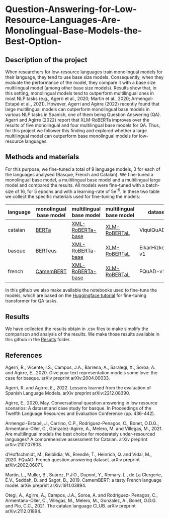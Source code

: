 # Question-Answering-for-Low-Resource-Languages-Are-Monolingual-Base-Models-the-Best-Option-

## Description of the project
When researchers for low-resource languages train monolingual models for their language, they tend to use base size models. Consequently, when they evaluate the performance of the model, they compare it with a base size multilingual model (among other base size models). Results show that, in this setting, monolingual models tend to outperform multilingual ones in most NLP tasks (e.g., Agerri et al., 2020; Martin et al., 2020; Armengol-Estapé et al., 2021). However, Agerri and Agirre (2022) recently found that large multilingual models can outperform monolingual base models in various NLP tasks in Spanish, one of them being Question Answering (QA). Agerri and Agirre (2022) report that XLM-RoBERTa improves over the results of five monolingual and four multilingual base models for QA. Thus, for this project we follower this finding and explored whether a large multilingual model can outperform base monolingual models for low-resource languages.

## Methods and materials
For this purpose, we fine-tuned a total of 9 language models, 3 for each of the languages analysed (Basque, French and Catalan). We fine-tuned a monolingual base model, a multilingual base model and a multilingual large model and compared the results. All models were fine-tuned with a batch-size of 16, for 5 epochs and with a learning-rate of 5e<sup>-5</sup>. In these two table we collect the specific materials used for fine-tuning the models:


| language | monolingual base model | multilingual base model | multilingual base model | dataset          |
|----------|------------------------|-------------------------|-------------------------|------------------|
| catalan  | [BERTa](https://huggingface.co/projecte-aina/roberta-base-ca-v2)                  | [XML-RoBERTa-base](https://huggingface.co/xlm-roberta-base)        | [XLM-RoBERTaL](https://huggingface.co/xlm-roberta-large)            | ViquiQuAD-v2     |
| basque   | [BERTeus](https://huggingface.co/ixa-ehu/berteus-base-cased)                | [XML-RoBERTa-base](https://huggingface.co/xlm-roberta-base)        | [XLM-RoBERTaL](https://huggingface.co/xlm-roberta-large)           | ElkarHizketak-v1 |
| french   | [CamemBERT](https://huggingface.co/camembert-base)              | [XML-RoBERTa-base](https://huggingface.co/xlm-roberta-base)        | [XLM-RoBERTaL](https://huggingface.co/xlm-roberta-large)           | FQuAD-v1         |

In this github we also make available the notebooks used to fine-tune the models, which are based on the [Huggingface tutorial](https://github.com/huggingface/notebooks/blob/main/examples/question_answering.ipynb) for fine-tuning transformer for QA tasks.

## Results
We have collected the results obtain in .csv files to make simplify the comparison and analysis of the results. We make those results available in this github in the [Results](https://github.com/AmaiaSolaun/Question-Answering-for-Low-Resource-Languages-Are-Monolingual-Base-Models-the-Best-Option-/tree/main/Results) folder.

## References
Agerri, R., Vicente, I.S., Campos, J.A., Barrena, A., Saralegi, X.,
Soroa, A. and Agirre, E., 2020. Give your text representation
models some love: the case for basque. arXiv preprint
arXiv:2004.00033.

Agerri, R. and Agirre, E., 2022. Lessons learned from the
evaluation of Spanish Language Models. arXiv preprint
arXiv:2212.08390.

Agirre, E., 2020, May. Conversational question answering in low
resource scenarios: A dataset and case study for basque.
In Proceedings of the Twelfth Language Resources and
Evaluation Conference (pp. 436-442).

Armengol-Estapé, J., Carrino, C.P., Rodriguez-Penagos, C.,
Bonet, O.D.G., Armentano-Oller, C., Gonzalez-Agirre, A.,
Melero, M. and Villegas, M., 2021. Are multilingual models the
best choice for moderately under-resourced languages? A
comprehensive assessment for Catalan. arXiv preprint
arXiv:2107.07903.

d'Hoffschmidt, M., Belblidia, W., Brendlé, T., Heinrich, Q. and
Vidal, M., 2020. FQuAD: French question answering
dataset. arXiv preprint arXiv:2002.06071.

Martin, L., Muller, B., Suárez, P.J.O., Dupont, Y., Romary, L., de
La Clergerie, É.V., Seddah, D. and Sagot, B., 2019.
CamemBERT: a tasty French language model. arXiv preprint
arXiv:1911.03894.


Otegi, A., Agirre, A., Campos, J.A., Soroa, A. and Rodriguez-
Penagos, C., Armentano-Oller, C., Villegas, M., Melero, M.,
Gonzalez, A., Bonet, O.D.G. and Pio, C.C., 2021. The catalan
language CLUB. arXiv preprint arXiv:2112.01894.
